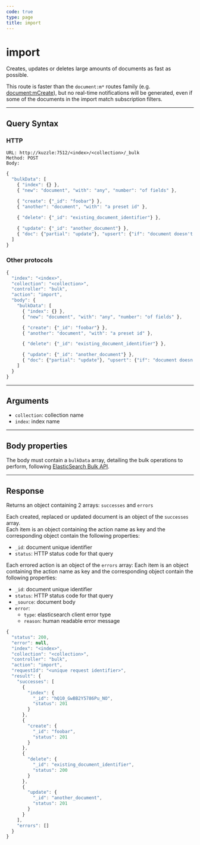 ```yaml
---
code: true
type: page
title: import
---
```


# import

Creates, updates or deletes large amounts of documents as fast as possible.

This route is faster than the `document:m*` routes family (e.g. [document:mCreate](/core/2/api/controllers/document/m-create)), but no real-time notifications will be generated, even if some of the documents in the import match subscription filters.

---

## Query Syntax

### HTTP

```http
URL: http://kuzzle:7512/<index>/<collection>/_bulk
Method: POST
Body:
```

```js
{
  "bulkData": [
    { "index": {} },
    { "new": "document", "with": "any", "number": "of fields" },
    
    { "create": {"_id": "foobar"} },
    { "another": "document", "with": "a preset id" },

    { "delete": {"_id": "existing_document_identifier"} },

    { "update": {"_id": "another_document"} },
    { "doc": {"partial": "update"}, "upsert": {"if": "document doesn't exist"} }
  ]
}
```

### Other protocols

```js
{
  "index": "<index>",
  "collection": "<collection>",
  "controller": "bulk",
  "action": "import",
  "body": {
    "bulkData": [
      { "index": {} },
      { "new": "document", "with": "any", "number": "of fields" },

      { "create": {"_id": "foobar"} },
      { "another": "document", "with": "a preset id" },

      { "delete": {"_id": "existing_document_identifier"} },

      { "update": {"_id": "another_document"} },
      { "doc": {"partial": "update"}, "upsert": {"if": "document doesn't exist"} }
    ]
  }
}
```

---

## Arguments

- `collection`: collection name
- `index`: index name

---

## Body properties

The body must contain a `bulkData` array, detailing the bulk operations to perform, following [ElasticSearch Bulk API](https://www.elastic.co/guide/en/elasticsearch/reference/7.4/docs-bulk.html).

---

## Response

Returns an object containing 2 arrays: `successes` and `errors`

Each created, replaced or updated document is an object of the `successes` array.  
Each item is an object containing the action name as key and the corresponding object contain the following properties:
  - `_id`: document unique identifier
  - `status`: HTTP status code for that query

Each errored action is an object of the `errors` array:
Each item is an object containing the action name as key and the corresponding object contain the following properties:
  - `_id`: document unique identifier
  - `status`: HTTP status code for that query
  - `_source`: document body
  - `error`: 
    - `type`: elasticsearch client error type
    - `reason`: human readable error message

```js
{
  "status": 200,
  "error": null,
  "index": "<index>",
  "collection": "<collection>",
  "controller": "bulk",
  "action": "import",
  "requestId": "<unique request identifier>",
  "result": {
    "successes": [
      {
        "index": {
          "_id": "hQ10_GwBB2Y5786Pu_NO",
          "status": 201
        }
      },
      {
        "create": {
          "_id": "foobar",
          "status": 201
        }
      },
      {
        "delete": {
          "_id": "existing_document_identifier",
          "status": 200
        }
      },
      {
        "update": {
          "_id": "another_document",
          "status": 201
        }
      }
    ],
    "errors": []
  }
}
```
